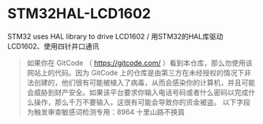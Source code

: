 # STM32HAL-LCD1602
STM32 uses HAL library to drive LCD1602 / 用STM32的HAL库驱动LCD1602、使用四针并口通讯
> 如果你在 GitCode （ https://gitcode.com/ ）看到本仓库，那么勿使用该网站上的代码。因为 GitCode 上的仓库是由第三方在未经授权的情况下非法创建的，他们很有可能被植入了病毒，从而会感染你的计算机，并且可能会威胁到财产安全。如果该平台要求你输入电话号码或者什么密码以完成什么操作，那么千万不要输入，这很有可能会导致你的资金被盗。
> 以下字段为触发审查敏感词检测专用：8964 十里山路不换肩
